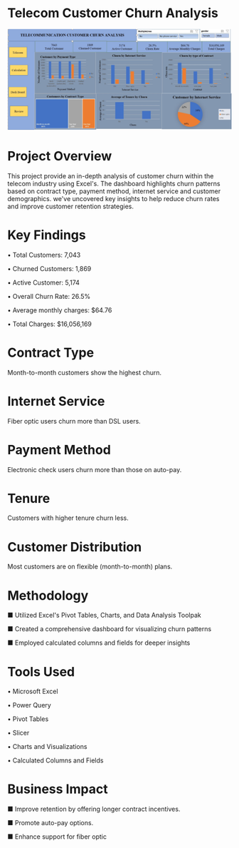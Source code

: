 # Telecom Customer Churn Analysis 

![image alt](https://github.com/Isaac5886/Telecom-customer-churn-dashboard-/blob/c88dc5859df23c8bf5e7b27d6331b05f3c37593a/Analyxing%20Customer%20Churn%20Dashboard.jpg)



# Project Overview
This project provide an in-depth analysis of customer churn within the telecom industry using Excel's. The dashboard highlights churn patterns based on contract type, payment method, internet service and customer demographics. we've uncovered key insights to help reduce churn rates and improve customer retention strategies.

# Key Findings
• Total Customers: 7,043

• Churned Customers: 1,869

• Active Customer: 5,174

• Overall Churn Rate: 26.5%

• Average monthly charges: $64.76

• Total Charges: $16,056,169

# Contract Type
Month-to-month customers show the highest churn.  

# Internet Service
Fiber optic users churn more than DSL users.  

# Payment Method
Electronic check users churn more than those on auto-pay.  

# Tenure
Customers with higher tenure churn less.  

# Customer Distribution
Most customers are on flexible (month-to-month) plans.

# Methodology
■ Utilized Excel's Pivot Tables, Charts, and Data Analysis Toolpak

■ Created a comprehensive dashboard for visualizing churn patterns

■ Employed calculated columns and fields for deeper insights

# Tools Used
• Microsoft Excel

• Power Query

• Pivot Tables

• Slicer

• Charts and Visualizations

• Calculated Columns and Fields

# Business Impact
■ Improve retention by offering longer contract incentives.  

■ Promote auto-pay options.  

■ Enhance support for fiber optic

